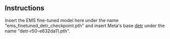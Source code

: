 ## Instructions
Insert the EMS fine-tuned model here under the name "ems_finetuned_detr_checkpoint.pth" and insert Meta's base [detr](https://dl.fbaipublicfiles.com/detr/detr-r50-e632da11.pth) under the name "detr-r50-e632da11.pth".